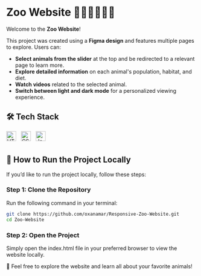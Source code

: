 # Zoo Website 🐼🦁🦍🦘🐨🐒

Welcome to the **Zoo Website**!

This project was created using a **Figma design** and features multiple pages to explore. Users can:

- **Select animals from the slider** at the top and be redirected to a relevant page to learn more.
- **Explore detailed information** on each animal's population, habitat, and diet.
- **Watch videos** related to the selected animal.
- **Switch between light and dark mode** for a personalized viewing experience.

## 🛠 Tech Stack
<img align="left" alt="HTML5" width="26px" src="https://cdn.jsdelivr.net/gh/devicons/devicon/icons/html5/html5-original.svg" style="padding-right:10px;" />
<img align="left" alt="CSS3" width="26px" src="https://cdn.jsdelivr.net/gh/devicons/devicon/icons/css3/css3-original.svg" style="padding-right:10px;" />
<img align="left" alt="JavaScript" width="26px" src="https://cdn.jsdelivr.net/gh/devicons/devicon/icons/javascript/javascript-original.svg" style="padding-right:10px;" />

<br></br>

## 🚀 How to Run the Project Locally

If you’d like to run the project locally, follow these steps:

### Step 1: Clone the Repository

Run the following command in your terminal:
```bash
git clone https://github.com/oxanamar/Responsive-Zoo-Website.git
cd Zoo-Website
```

### Step 2: Open the Project
Simply open the index.html file in your preferred browser to view the website locally.



🐾 Feel free to explore the website and learn all about your favorite animals!
